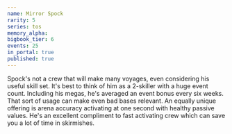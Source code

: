 ```yaml
---
name: Mirror Spock
rarity: 5
series: tos
memory_alpha:
bigbook_tier: 6
events: 25
in_portal: true
published: true
---
```


Spock's not a crew that will make many voyages, even considering his useful skill set. It's best to think of him as a 2-skiller with a huge event count. Including his megas, he's averaged an event bonus every six weeks. That sort of usage can make even bad bases relevant. An equally unique offering is arena accuracy activating at one second with healthy passive values. He's an excellent compliment to fast activating crew which can save you a lot of time in skirmishes.
